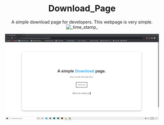 <div align="center">
<h1>Download_Page</h1>
 A simple download page for developers. This webpage is very simple.
 <br>
</div>
<div align="center">
    <!-- Status -->
    <img src="https://img.shields.io/badge/Status-Stable-green.svg?longCache=true&style=flat-square"
      alt="_time_stamp_" />
 </div>

![alt text](https://github.com/AhsanParadise/Download_Page/blob/master/ScreenShot.jpg?raw=true)

